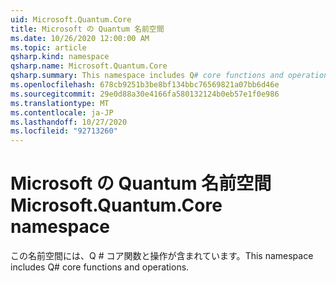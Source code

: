 ```yaml
---
uid: Microsoft.Quantum.Core
title: Microsoft の Quantum 名前空間
ms.date: 10/26/2020 12:00:00 AM
ms.topic: article
qsharp.kind: namespace
qsharp.name: Microsoft.Quantum.Core
qsharp.summary: This namespace includes Q# core functions and operations.
ms.openlocfilehash: 678cb9251b3be8bf134bbc76569821a07bb6d46e
ms.sourcegitcommit: 29e0d88a30e4166fa580132124b0eb57e1f0e986
ms.translationtype: MT
ms.contentlocale: ja-JP
ms.lasthandoff: 10/27/2020
ms.locfileid: "92713260"
---
```

# <a name="microsoftquantumcore-namespace"></a><span data-ttu-id="5282c-102">Microsoft の Quantum 名前空間</span><span class="sxs-lookup"><span data-stu-id="5282c-102">Microsoft.Quantum.Core namespace</span></span>

<span data-ttu-id="5282c-103">この名前空間には、Q # コア関数と操作が含まれています。</span><span class="sxs-lookup"><span data-stu-id="5282c-103">This namespace includes Q# core functions and operations.</span></span>


